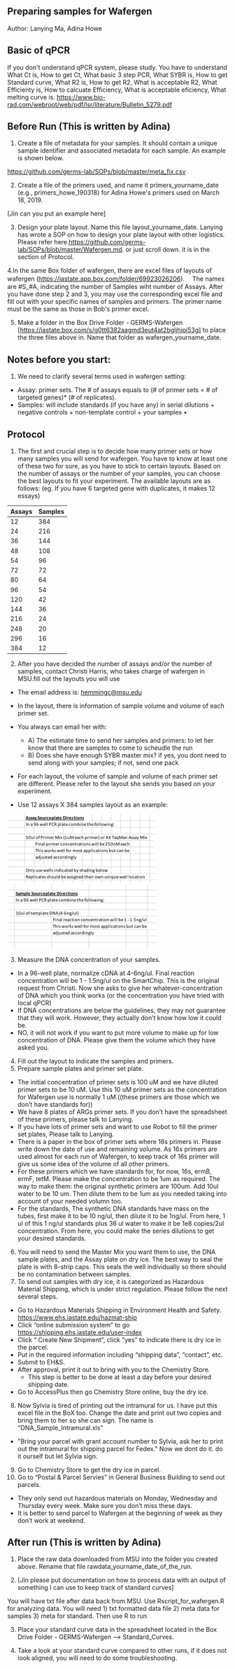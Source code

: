 ## Preparing samples for Wafergen
Author: Lanying Ma, Adina Howe

## Basic of qPCR
If you don't understand qPCR system, please study. You have to understand What Ct is, How to get Ct, What basic 3 step PCR, What SYBR is, How to get Standard curve, What R2 is, How to get R2, What is acceptable R2, What Efficienty is, How to calcuate Efficiency, What is acceptable eficiency, What melting curve is. https://www.bio-rad.com/webroot/web/pdf/lsr/literature/Bulletin_5279.pdf

## Before Run (This is written by Adina)

1. Create a file of metadata for your samples.  It should contain a unique sample identifier and associated metadata for each sample.  An example is shown below.

https://github.com/germs-lab/SOPs/blob/master/meta_fix.csv

2. Create a file of the primers used, and name it primers_yourname_date (e.g., primers_howe_190318) for Adina Howe's primers used on March 18, 2019.

[Jin can you put an example here]

3. Design your plate layout. Name this file layout_yourname_date. Lanying has wrote a SOP on how to design your plate layout with other logistics.  Please refer here.https://github.com/germs-lab/SOPs/blob/master/Wafergen.md. or just scroll down. it is in the section of Protocol.

4.In the same Box folder of wafergen, there are excel files of layouts of wafergen  (https://iastate.app.box.com/folder/69923026206). 　The names are #S_#A, indicating the number of Samples wiht number of Assays.  After you have done step 2 and 3, you may use the corresponding excel file and fill out with your specific names of samples and primers.  The primer name must be the same as those in Bob's primer excel. 


5. Make a folder in the Box Drive Folder - GERMS-Wafergen [https://iastate.box.com/s/g0tt6382aagmd3eut4at2bgljhipi53g] to place the three files above in.  Name that folder as wafergen_yourname_date.


## Notes before you start:
1.	 We need to clarify several terms used in wafergen setting:
* Assay: primer sets.  The # of assays equals to (# of primer sets = # of targeted genes)* (# of replicates).
* Samples: will include standards (if you have any) in serial dilutions + negative controls + non-template control + your samples 
•	

## Protocol
1.	 The first and crucial step is to decide how many primer sets or how many samples you will send for wafergen. You have to know at least one of these two for sure, as you have to stick to certain layouts.  Based on the number of assays or the number of your samples, you can choose the best layouts to fit your experiment.  The available layouts are as follows: (eg. If you have 6 targeted gene with duplicates, it makes 12 essays)

Assays | Samples
----- | -----
12 | 384
24	| 216
36	| 144
48	| 108
54	| 96
72	| 72
80	| 64
96	| 54
120 | 42
144 | 36
216 | 24
248 | 20
296 | 16
384 | 12
2.	After you have decided the number of assays and/or the number of samples, contact Christi Harris, who takes charge of wafergen in MSU.fill out the layouts you will use
* The email address is: hemmingc@msu.edu 
*	In the layout, there is information of sample volume and volume of each primer set.
*	You always can email her with:
    *  A) The estimate time to send her samples and primers: to let her know that there are samples to come to scheudle the run
    *	 B) Does she have enough SYBR master mix? if yes, you dont need to send along with your samples; if not, send one pack
    

*	For each layout, the volume of sample and volume of each primer set are different.  Please refer to the layout she sends you based on your experiment. 
*	Use 12 assays X 384 samples layout as an example:

  ![AssaySourcePlate](https://github.com/germs-lab/SOPs/blob/master/images/AssaySourcePlate.png) ![SampleSourcePlate](https://github.com/germs-lab/SOPs/blob/master/images/SampleSourcePlate.png)
  



3.	Measure the DNA concentration of your samples.
*	In a 96-well plate, normalize cDNA at 4-6ng/ul. Final reaction concentration will be 1 - 1.5ng/ul on the SmartChip. This is the original request from Christi. Now she asks to give her whatever-concentration of DNA which you think works (or the concentration you have tried with local qPCR)
*	If DNA concentrations are below the guidelines, they may not guarantee that they will work. However, they actually don’t know how low it could be. 
*	NO, it will not work if you want to put more volume to make up for low concentration of DNA.  Please give them the volume which they have asked you.

4.	Fill out the layout to indicate the samples and primers.
5.	Prepare sample plates and primer set plate. 
*	The initial concentration of primer sets is 100 uM and we have diluted primer sets to be 10 uM.  Use this 10 uM primer sets as the concentration for Wafergen use is normally 1 uM.((these primers are those which we don’t have standards for)) 
*	We have 8 plates of ARGs primer sets.  If you don’t have the spreadsheet of these primers, please talk to Lanying.
*	If you have lots of primer sets and want to use Robot to fill the primer set plates, Please talk to Lanying.
*	There is a paper in the box of primer sets where 16s primers in. Please write down the date of use and remaining volume.  As 16s primers are used almost for each run of Wafergen, to keep track of 16s primer will give us some idea of the volume of all other primers.
*	For these primers which we have standards for, for now, 16s, ermB, ermF, tetM. Please make the concentration to be 1um as required.  The way to make them:  the original synthetic primers are 100um. Add 10ul water to be 10 um. Then dilute them to be 1um as you needed taking into account of your needed volumn too.
*	For the standards, The synthetic DNA standards have mass on the tubes, first make it to be 10 ng/ul, then dilute it to be 1ng/ul. From here, 1 ul of this 1 ng/ul standards plus 36 ul water to make it be 1e8 copies/2ul concentration.  From here, you could make the series dilutions to get your desired standards. 


6.	You will need to send the Master Mix you want them to use, the DNA sample plates, and the Assay plate on dry ice.  The best way to seal the plate is with 8-strip caps. This seals the well individually so there should be no contamination between samples. 
7.	 To send out samples with dry ice, it is categorized as Hazardous Material Shipping, which is under strict regulation.  Please follow the next several steps.
*	Go to Hazardous Materials Shipping in Environment Health and Safety. https://www.ehs.iastate.edu/hazmat-ship
*	Click “online submission system” to go https://shipping.ehs.iastate.edu/user-index
*	Click “ Create New Shipment”, click “yes” to indicate there is dry ice in the parcel.
*	Put in the required information including “shipping data”, “contact”, etc. 
*	Submit to EH&S.
*	After approval, print it out to bring with you to the Chemistry Store.
    * This step is better to be done at least a day before your desired shipping date.
*	Go to AccessPlus then go Chemistry Store online, buy the dry ice.


8.	Now Sylvia is tired of printing out the intramural for us.  I have put this excel file in the BoX too. Change the date and print out two copies and bring them to her so she can sign. The name is "DNA_Sample_Intramural.xls"
* "Bring your parcel with grant account number to Sylvia, ask her to print out the intramural for shipping parcel for Fedex." Now we dont do it.  do it ourself but let Sylvia sign.
9.	Go to Chemistry Store to get the dry ice in parcel.
10.	Go to “Postal & Parcel Servies” in General Business Building to send out parcels.
*	They only send out hazardous materials on Monday, Wednesday and Thursday every week.  Make sure you don’t miss these days.
*	It is better to send parcel to Wafergen at the beginning of week as they don’t work at weekend.  

## After run (This is written by Adina)

1.  Place the raw data downloaded from MSU into the folder you created above.  Rename that file rawdata_yourname_date_of_the_run.

2.  [Jin please put documentation on how to process data with an output of something I can use to keep track of standard curves]

You will have txt file after data back from MSU. Use Rscript_for_wafergen.R for analyzing data. You will need 1) txt formatted data file 2) meta data for samples 3) meta for standard. Then use R to run

3.  Place your standard curve data in the spreadsheet located in the Box Drive Folder - GERMS-Wafergen --> Standard_Curves.  

4.  Take a look at your standard curve compared to other runs, if it does not look aligned, you will need to do some troubleshooting.  


